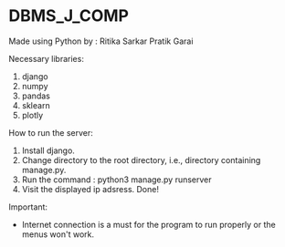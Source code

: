# DBMS_J_COMP

Made using Python by :
Ritika Sarkar
Pratik Garai

Necessary libraries:
1. django
2. numpy
3. pandas
4. sklearn
5. plotly

How to run the server:
1. Install django.
2. Change directory to the root directory, i.e., directory containing manage.py.
3. Run the command : 
      python3 manage.py runserver
4. Visit the displayed ip adsress. Done!

Important:
- Internet connection is a must for the program to run properly or the menus won't work.
